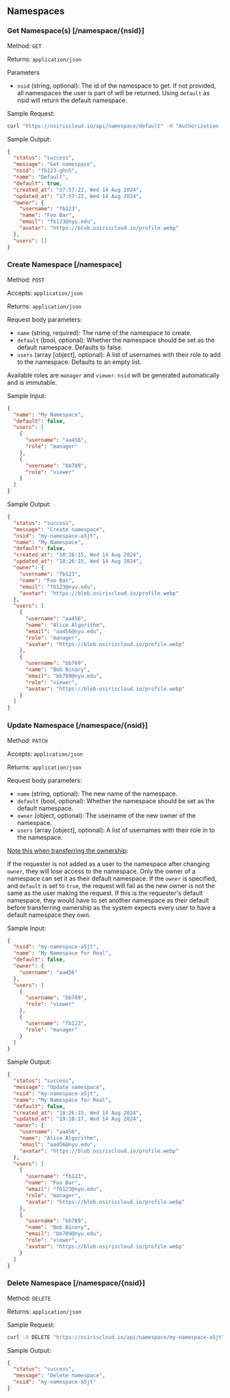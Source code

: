 ## Namespaces

### Get Namespace(s) [/namespace/{nsid}]

Method: `GET`

Returns: `application/json`

Parameters

- `nsid` (string, optional): The id of the namespace to get. If not provided, all namespaces the user is part of will be
  returned. Using `default` as nsid will return the default namespace.

Sample Request:

```bash
curl "https://osiriscloud.io/api/namespace/default" -H "Authorization : Token <token>"
```

Sample Output:

```json
{
  "status": "success",
  "message": "Get namespace",
  "nsid": "fb123-ghn5",
  "name": "Default",
  "default": true,
  "created_at": "17:57:22, Wed 14 Aug 2024",
  "updated_at": "17:57:22, Wed 14 Aug 2024",
  "owner": {
    "username": "fb123",
    "name": "Foo Bar",
    "email": "fb123@nyu.edu",
    "avatar": "https://blob.osiriscloud.io/profile.webp"
  },
  "users": []
}
```

### Create Namespace [/namespace]

Method: `POST`

Accepts: `application/json`

Returns: `application/json`

Request body parameters:

- `name` (string, required): The name of the namespace to create.
- `default` (bool, optional): Whether the namespace should be set as the default namespace. Defaults to false.
- `users` (array [object], optional): A list of usernames with their role to add to the namespace. Defaults to an empty
  list.

Available roles are `manager` and `viewer`. `nsid` will be generated automatically and is immutable.

Sample Input:

```json
{
  "name": "My Namespace",
  "default": false,
  "users": [
    {
      "username": "aa456",
      "role": "manager"
    },
    {
      "username": "bb789",
      "role": "viewer"
    }
  ]
}
```

Sample Output:

```json
{
  "status": "success",
  "message": "Create namespace",
  "nsid": "my-namespace-a5jt",
  "name": "My Namespace",
  "default": false,
  "created_at": "18:26:15, Wed 14 Aug 2024",
  "updated_at": "18:26:15, Wed 14 Aug 2024",
  "owner": {
    "username": "fb123",
    "name": "Foo Bar",
    "email": "fb123@nyu.edu",
    "avatar": "https://blob.osiriscloud.io/profile.webp"
  },
  "users": [
    {
      "username": "aa456",
      "name": "Alice Algorithm",
      "email": "aa456@nyu.edu",
      "role": "manager",
      "avatar": "https://blob.osiriscloud.io/profile.webp"
    },
    {
      "username": "bb789",
      "name": "Bob Binary",
      "email": "bb789@nyu.edu",
      "role": "viewer",
      "avatar": "https://blob.osiriscloud.io/profile.webp"
    }
  ]
}
```

### Update Namespace [/namespace/{nsid}]

Method: `PATCH`

Accepts: `application/json`

Returns: `application/json`

Request body parameters:

- `name` (string, optional): The new name of the namespace.
- `default` (bool, optional): Whether the namespace should be set as the default namespace.
- `owner` (object, optional): The username of the new owner of the namespace.
- `users` (array [object], optional): A list of usernames with their role in to the namespace.

<u>Note this when transferring the ownership</u>:

If the requester is not added as a user to the namespace after changing `owner`, they will lose access to the namespace.
Only the owner of a namespace can set it as their default namespace. If the `owner` is specified, and `default` is set
to `true`, the request will fail as the new owner is not the same as the user making the request. If this is the
requester's default namespace, they would have to set another namespace as their default before transferring
ownership as the system expects every user to have a default namespace they own.

Sample Input:

```json
{
  "nsid": "my-namespace-a5jt",
  "name": "My Namespace for Real",
  "default": false,
  "owner": {
    "username": "aa456"
  },
  "users": [
    {
      "username": "bb789",
      "role": "viewer"
    },
    {
      "username": "fb123",
      "role": "manager"
    }
  ]
}
```

Sample Output:

```json
{
  "status": "success",
  "message": "Update namespace",
  "nsid": "my-namespace-a5jt",
  "name": "My Namespace for Real",
  "default": false,
  "created_at": "18:26:15, Wed 14 Aug 2024",
  "updated_at": "19:10:17, Wed 14 Aug 2024",
  "owner": {
    "username": "aa456",
    "name": "Alice Algorithm",
    "email": "aa456@nyu.edu",
    "avatar": "https://blob.osiriscloud.io/profile.webp"
  },
  "users": [
    {
      "username": "fb123",
      "name": "Foo Bar",
      "email": "fb123@nyu.edu",
      "role": "manager",
      "avatar": "https://blob.osiriscloud.io/profile.webp"
    },
    {
      "username": "bb789",
      "name": "Bob Binary",
      "email": "bb789@nyu.edu",
      "role": "viewer",
      "avatar": "https://blob.osiriscloud.io/profile.webp"
    }
  ]
}
```

### Delete Namespace [/namespace/{nsid}]

Method: `DELETE`

Returns: `application/json`

Sample Request:

```bash
curl -X DELETE "https://osiriscloud.io/api/namespace/my-namespace-a5jt" -H "Authorization: Token <token>"
```

Sample Output:

```json
{
  "status": "success",
  "message": "Delete namespace",
  "nsid": "my-namespace-a5jt"
}
```
